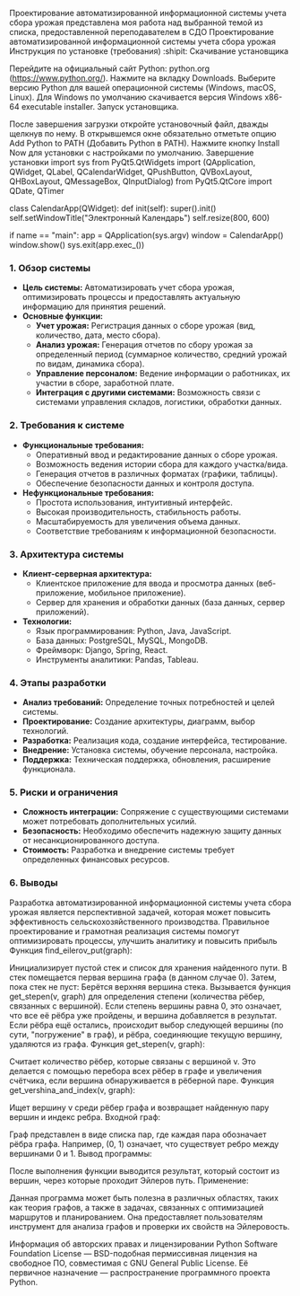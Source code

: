 Проектирование автоматизированной информационной системы учета сбора урожая представлена моя работа над выбранной темой из списка, предоставленной переподавателем в СДО
Проектирование автоматизированной информационной системы учета сбора урожая
Инструкция по установке (требования) :shipit:
Скачивание установщика

Перейдите на официальный сайт Python: python.org (https://www.python.org/).
Нажмите на вкладку Downloads.
Выберите версию Python для вашей операционной системы (Windows, macOS, Linux). Для Windows по умолчанию скачивается версия Windows x86-64 executable installer.
Запуск установщика.

После завершения загрузки откройте установочный файл, дважды щелкнув по нему.
В открывшемся окне обязательно отметьте опцию Add Python to PATH (Добавить Python в PATH).
Нажмите кнопку Install Now для установки с настройками по умолчанию.
Завершение установки
import sys
from PyQt5.QtWidgets import (QApplication, QWidget, QLabel, QCalendarWidget, QPushButton, 
                             QVBoxLayout, QHBoxLayout, QMessageBox, QInputDialog)
from PyQt5.QtCore import QDate, QTimer

class CalendarApp(QWidget):
    def init(self):
        super().init()
        self.setWindowTitle("Электронный Календарь")
        self.resize(800, 600)

      

if name == "main":
    app = QApplication(sys.argv)
    window = CalendarApp()
    window.show()
    sys.exit(app.exec_())


### 1. Обзор системы

* **Цель системы:** Автоматизировать учет сбора урожая, оптимизировать процессы и предоставлять актуальную информацию для принятия решений. 
* **Основные функции:**
    * **Учет урожая:** Регистрация данных о сборе урожая (вид, количество, дата, место сбора).
    * **Анализ урожая:** Генерация отчетов по сбору урожая за определенный период (суммарное количество, средний урожай по видам, динамика сбора).
    * **Управление персоналом:**  Ведение информации о работниках, их участии в сборе, заработной плате.
    * **Интеграция с другими системами:**  Возможность связи с системами управления складов, логистики, обработки данных.

### 2. Требования к системе

* **Функциональные требования:** 
    *  Оперативный ввод и редактирование данных о сборе урожая.
    *  Возможность ведения истории сбора для каждого участка/вида.
    *  Генерация отчетов в различных форматах (графики, таблицы).
    *  Обеспечение безопасности данных и контроля доступа. 
* **Нефункциональные требования:** 
    *  Простота использования, интуитивный интерфейс.
    *  Высокая производительность, стабильность работы.
    *  Масштабируемость для увеличения объема данных.
    *  Соответствие требованиям к информационной безопасности.

### 3. Архитектура системы

* **Клиент-серверная архитектура:**  
    *  Клиентское приложение для ввода и просмотра данных (веб-приложение, мобильное приложение).
    *  Сервер для хранения и обработки данных (база данных, сервер приложений).
* **Технологии:**
    *  Язык программирования: Python, Java, JavaScript.
    *  База данных: PostgreSQL, MySQL, MongoDB.
    *  Фреймворк: Django, Spring, React.
    *  Инструменты аналитики: Pandas, Tableau.

### 4. Этапы разработки

* **Анализ требований:**  Определение точных потребностей и целей системы.
* **Проектирование:**  Создание архитектуры, диаграмм, выбор технологий.
* **Разработка:**  Реализация кода, создание интерфейса, тестирование.
* **Внедрение:**  Установка системы, обучение персонала,  настройка.
* **Поддержка:**  Техническая поддержка, обновления, расширение функционала.

### 5. Риски и ограничения

* **Сложность интеграции:**  Сопряжение с существующими системами может потребовать дополнительных усилий.
* **Безопасность:**  Необходимо обеспечить надежную защиту данных от несанкционированного доступа.
* **Стоимость:**  Разработка и внедрение системы требует определенных финансовых ресурсов.

### 6. Выводы

Разработка автоматизированной информационной системы учета сбора урожая является  перспективной задачей, которая может повысить эффективность сельскохозяйственного производства.  Правильное проектирование и грамотная реализация системы помогут оптимизировать процессы, улучшить аналитику и повысить прибыль
Функция find_eilerov_put(graph):

Инициализирует пустой стек и список для хранения найденного пути.
В стек помещается первая вершина графа (в данном случае 0).
Затем, пока стек не пуст:
Берётся верхняя вершина стека.
Вызывается функция get_stepen(v, graph) для определения степени (количества рёбер, связанных с вершиной).
Если степень вершины равна 0, это означает, что все её рёбра уже пройдены, и вершина добавляется в результат.
Если рёбра ещё остались, происходит выбор следующей вершины (по сути, "погружение" в граф), и рёбра, соединяющие текущую вершину, удаляются из графа.
Функция get_stepen(v, graph):

Считает количество рёбер, которые связаны с вершиной v. Это делается с помощью перебора всех рёбер в графе и увеличения счётчика, если вершина обнаруживается в рёберной паре.
Функция get_vershina_and_index(v, graph):

Ищет вершину v среди рёбер графа и возвращает найденную пару вершин и индекс ребра.
Входной граф:

Граф представлен в виде списка пар, где каждая пара обозначает рёбра графа. Например, (0, 1) означает, что существует ребро между вершинами 0 и 1.
Вывод программы:

После выполнения функции выводится результат, который состоит из вершин, через которые проходит Эйлеров путь.
Применение:

Данная программа может быть полезна в различных областях, таких как теория графов, а также в задачах, связанных с оптимизацией маршрутов и планированием. Она предоставляет пользователям инструмент для анализа графов и проверки их свойств на Эйлеровость.

Информация об авторских правах и лицензировании
Python Software Foundation License — BSD-подобная пермиссивная лицензия на свободное ПО, совместимая с GNU General Public License. Её первичное назначение — распространение программного проекта Python.
